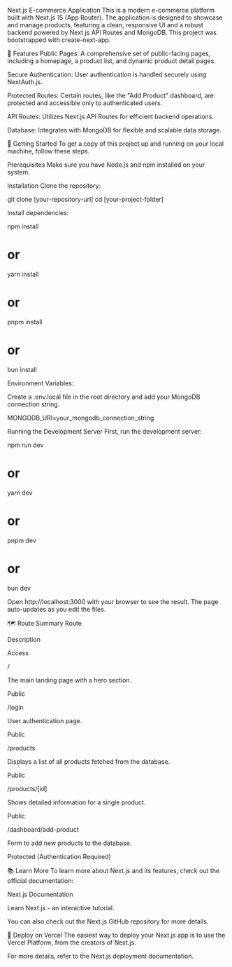 Next.js E-commerce Application
This is a modern e-commerce platform built with Next.js 15 (App Router). The application is designed to showcase and manage products, featuring a clean, responsive UI and a robust backend powered by Next.js API Routes and MongoDB. This project was bootstrapped with create-next-app.

🌟 Features
Public Pages: A comprehensive set of public-facing pages, including a homepage, a product list, and dynamic product detail pages.

Secure Authentication: User authentication is handled securely using NextAuth.js.

Protected Routes: Certain routes, like the "Add Product" dashboard, are protected and accessible only to authenticated users.

API Routes: Utilizes Next.js API Routes for efficient backend operations.

Database: Integrates with MongoDB for flexible and scalable data storage.

🚀 Getting Started
To get a copy of this project up and running on your local machine, follow these steps.

Prerequisites
Make sure you have Node.js and npm installed on your system.

Installation
Clone the repository:

git clone [your-repository-url]
cd [your-project-folder]

Install dependencies:

npm install
# or
yarn install
# or
pnpm install
# or
bun install

Environment Variables:

Create a .env.local file in the root directory and add your MongoDB connection string.

MONGODB_URI=your_mongodb_connection_string

Running the Development Server
First, run the development server:

npm run dev
# or
yarn dev
# or
pnpm dev
# or
bun dev

Open http://localhost:3000 with your browser to see the result. The page auto-updates as you edit the files.

🗺️ Route Summary
Route

Description

Access

/

The main landing page with a hero section.

Public

/login

User authentication page.

Public

/products

Displays a list of all products fetched from the database.

Public

/products/[id]

Shows detailed information for a single product.

Public

/dashboard/add-product

Form to add new products to the database.

Protected (Authentication Required)

📚 Learn More
To learn more about Next.js and its features, check out the official documentation:

Next.js Documentation

Learn Next.js - an interactive tutorial.

You can also check out the Next.js GitHub repository for more details.

🚀 Deploy on Vercel
The easiest way to deploy your Next.js app is to use the Vercel Platform, from the creators of Next.js.

For more details, refer to the Next.js deployment documentation.
